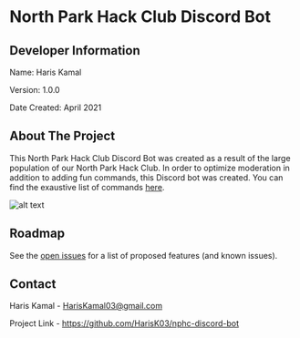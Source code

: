 # North Park Hack Club Discord Bot #

## Developer Information ##

Name: Haris Kamal

Version: 1.0.0

Date Created: April 2021

## About The Project ##

This North Park Hack Club Discord Bot was created as a result of the large population of our North Park Hack Club. In order to optimize moderation in addition to adding fun commands, this Discord bot was created. You can find the exaustive list of commands [here](http://nphcdiscord.ml/).

![alt text](https://i.imgur.com/MJ81b0z.png)

## Roadmap ##

See the [open issues](https://github.com/HarisK03/nphc-discord-bot/issues "Issues") for a list of proposed features (and known issues).

## Contact ##

Haris Kamal - HarisKamal03@gmail.com

Project Link - https://github.com/HarisK03/nphc-discord-bot
